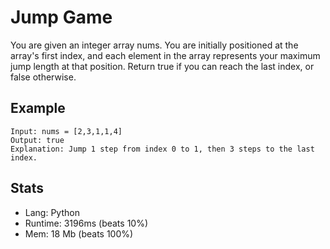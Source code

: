 # Jump Game

You are given an integer array nums. You are initially positioned at the array's first index, and each element in the array represents your maximum jump length at that position. Return true if you can reach the last index, or false otherwise.

## Example

```
Input: nums = [2,3,1,1,4]
Output: true
Explanation: Jump 1 step from index 0 to 1, then 3 steps to the last index.
```

## Stats

- Lang: Python
- Runtime: 3196ms (beats 10%)
- Mem: 18 Mb (beats 100%)
